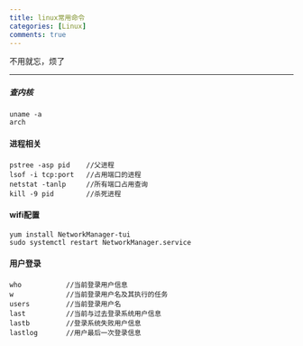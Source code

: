 ```yaml
---
title: linux常用命令
categories: [Linux]
comments: true
---
```


不用就忘，烦了


<!--more-->

----------
##### 查内核 ####
```shell
uname -a
arch
```
#### 进程相关 ####
```shell
pstree -asp pid    //父进程
lsof -i tcp:port   //占用端口的进程
netstat -tanlp     //所有端口占用查询
kill -9 pid        //杀死进程
```
#### wifi配置 ####
```shell
yum install NetworkManager-tui
sudo systemctl restart NetworkManager.service
```

#### 用户登录 ####
```shell
who           //当前登录用户信息
w             //当前登录用户名及其执行的任务
users         //当前登录用户名
last          //当前与过去登录系统用户信息
lastb         //登录系统失败用户信息
lastlog       //用户最后一次登录信息
```
